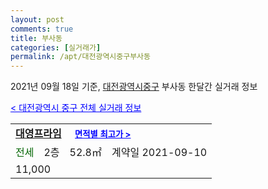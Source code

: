 ```yaml
---
layout: post
comments: true
title: 부사동
categories: [실거래가]
permalink: /apt/대전광역시중구부사동
---
```


2021년 09월 18일 기준, <a href="/apt/대전광역시중구">대전광역시중구</a> 부사동 한달간 실거래 정보

<a style="color: blue;" href="/apt/대전광역시중구">< 대전광역시 중구 전체 실거래 정보</a>
<!---- start ---->
<table>
  <tr>
    <td colspan="4" style="font-weight: bold;"><a href="/apt/대전광역시중구부사동대영프라임">대영프라임</a> &nbsp;&nbsp;&nbsp; <a style="color: blue; font-size: smaller;" href="/apt/대전광역시중구부사동대영프라임">면적별 최고가 ></a></td>
  </tr>
    
  <tr>
    <td><a style="color: darkgreen">전세</a></td>
    <td>2층</td>
    <td>52.8㎡</td>
    <td>계약일 2021-09-10</td>
  </tr>
  <tr>
    <td colspan="4">11,000</td>
  </tr>
    
</table>
<!---- end ---->
    